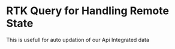 
# RTK Query for Handling Remote State

This is usefull for auto updation of our Api Integrated data

